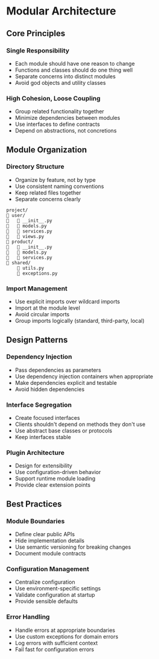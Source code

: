# Modular Architecture

## Core Principles

### Single Responsibility
- Each module should have one reason to change
- Functions and classes should do one thing well
- Separate concerns into distinct modules
- Avoid god objects and utility classes

### High Cohesion, Loose Coupling
- Group related functionality together
- Minimize dependencies between modules
- Use interfaces to define contracts
- Depend on abstractions, not concretions

## Module Organization

### Directory Structure
- Organize by feature, not by type
- Use consistent naming conventions
- Keep related files together
- Separate concerns clearly

```
project/
   user/
      __init__.py
      models.py
      services.py
      views.py
   product/
      __init__.py
      models.py
      services.py
   shared/
       utils.py
       exceptions.py
```

### Import Management
- Use explicit imports over wildcard imports
- Import at the module level
- Avoid circular imports
- Group imports logically (standard, third-party, local)

## Design Patterns

### Dependency Injection
- Pass dependencies as parameters
- Use dependency injection containers when appropriate
- Make dependencies explicit and testable
- Avoid hidden dependencies

### Interface Segregation
- Create focused interfaces
- Clients shouldn't depend on methods they don't use
- Use abstract base classes or protocols
- Keep interfaces stable

### Plugin Architecture
- Design for extensibility
- Use configuration-driven behavior
- Support runtime module loading
- Provide clear extension points

## Best Practices

### Module Boundaries
- Define clear public APIs
- Hide implementation details
- Use semantic versioning for breaking changes
- Document module contracts

### Configuration Management
- Centralize configuration
- Use environment-specific settings
- Validate configuration at startup
- Provide sensible defaults

### Error Handling
- Handle errors at appropriate boundaries
- Use custom exceptions for domain errors
- Log errors with sufficient context
- Fail fast for configuration errors